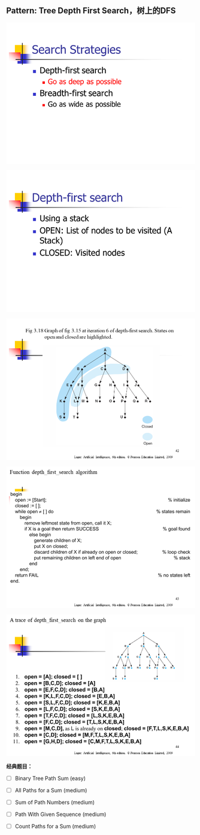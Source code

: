 ## **Pattern: Tree Depth First Search，树上的DFS**



![dfs0](./README_PIC/dfs0.PNG)

![dfs1](./README_PIC/dfs1.PNG)

![dfs2](./README_PIC/dfs2.PNG)

![dfs3](./README_PIC/dfs3.PNG)

![dfs4](./README_PIC/dfs4.PNG)



**经典题目：**

- [ ] Binary Tree Path Sum (easy)

- [ ] All Paths for a Sum (medium)

- [ ] Sum of Path Numbers (medium)

- [ ] Path With Given Sequence (medium)

- [ ] Count Paths for a Sum (medium)